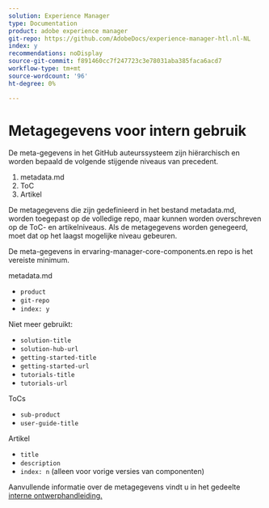 ```yaml
---
solution: Experience Manager
type: Documentation
product: adobe experience manager
git-repo: https://github.com/AdobeDocs/experience-manager-htl.nl-NL
index: y
recommendations: noDisplay
source-git-commit: f891460cc7f247723c3e78031aba385faca6acd7
workflow-type: tm+mt
source-wordcount: '96'
ht-degree: 0%

---
```



# Metagegevens voor intern gebruik

De meta-gegevens in het GitHub auteurssysteem zijn hiërarchisch en worden bepaald de volgende stijgende niveaus van precedent.

1. metadata.md
1. ToC
1. Artikel

De metagegevens die zijn gedefinieerd in het bestand metadata.md, worden toegepast op de volledige repo, maar kunnen worden overschreven op de ToC- en artikelniveaus. Als de metagegevens worden genegeerd, moet dat op het laagst mogelijke niveau gebeuren.

De meta-gegevens in ervaring-manager-core-components.en repo is het vereiste minimum.

metadata.md

* `product`
* `git-repo`
* `index: y`

Niet meer gebruikt:

* `solution-title`
* `solution-hub-url`
* `getting-started-title`
* `getting-started-url`
* `tutorials-title`
* `tutorials-url`

ToCs

* `sub-product`
* `user-guide-title`

Artikel

* `title`
* `description`
* `index: n` (alleen voor vorige versies van componenten)

Aanvullende informatie over de metagegevens vindt u in het gedeelte [interne ontwerphandleiding.](https://experienceleague.adobe.com/docs/authoring-guide-exl/using/authoring/features/metadata.html#solution)
